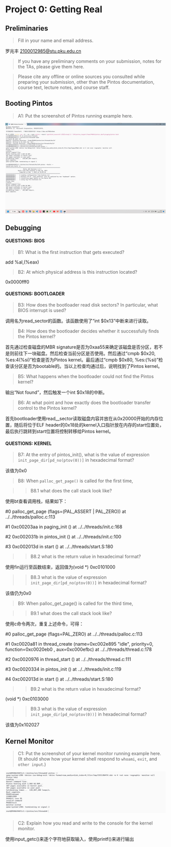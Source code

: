 # Project 0: Getting Real

## Preliminaries

>Fill in your name and email address.

罗兆丰 <2100012985@stu.pku.edu.cn>

>If you have any preliminary comments on your submission, notes for the TAs, please give them here.



>Please cite any offline or online sources you consulted while preparing your submission, other than the Pintos documentation, course text, lecture notes, and course staff.



## Booting Pintos

>A1: Put the screenshot of Pintos running example here.

![boot](boot.png)

## Debugging

#### QUESTIONS: BIOS 

>B1: What is the first instruction that gets executed?

add    %al,(%eax)

>B2: At which physical address is this instruction located?

0x0000fff0


#### QUESTIONS: BOOTLOADER

>B3: How does the bootloader read disk sectors? In particular, what BIOS interrupt is used?

调用名为read_sector的函数。该函数使用了“int $0x13”中断来进行读取。

>B4: How does the bootloader decides whether it successfully finds the Pintos kernel?

首先通过检查磁盘的MBR signature是否为0xaa55来确定该磁盘是否分区，若不是则前往下一块磁盘。然后检查当前分区是否使用。然后通过“cmpb $0x20, %es:4(%si)”检查是否为Pintos kernel。最后通过“cmpb $0x80, %es:(%si)”检查该分区是否为bootable的。当以上检查均通过后，说明找到了Pintos kernel。

>B5: What happens when the bootloader could not find the Pintos kernel?

输出“Not found”，然后触发一个int $0x18的中断。

>B6: At what point and how exactly does the bootloader transfer control to the Pintos kernel?
 
首先bootloader使用read__sector读取磁盘内容并放在从0x20000开始的内存位置，随后将位于ELF header的0x18处的kernel入口指针放在内存的start位置处，最后执行跳转到start位置将控制转移给Pintos kernel。

#### QUESTIONS: KERNEL

>B7: At the entry of pintos_init(), what is the value of expression `init_page_dir[pd_no(ptov(0))]` in hexadecimal format?

该值为0x0

>B8: When `palloc_get_page()` is called for the first time,

>> B8.1 what does the call stack look like?
>>
 使用bt查看调用栈，结果如下：

#0  palloc_get_page (flags=(PAL_ASSERT | PAL_ZERO)) at ../../threads/palloc.c:113

#1  0xc00203aa in paging_init () at ../../threads/init.c:168

#2  0xc002031b in pintos_init () at ../../threads/init.c:100

#3  0xc002013d in start () at ../../threads/start.S:180

>> B8.2 what is the return value in hexadecimal format?
>>
使用fin运行至函数结束，返回值为(void *) 0xc0101000

>> B8.3 what is the value of expression `init_page_dir[pd_no(ptov(0))]` in hexadecimal format?
>>
该值仍为0x0


>B9: When palloc_get_page() is called for the third time,

>> B9.1 what does the call stack look like?
>>
使用c命令两次，重复上述命令，可得：

#0  palloc_get_page (flags=PAL_ZERO) at ../../threads/palloc.c:113

#1  0xc0020a81 in thread_create (name=0xc002e895 "idle", priority=0, function=0xc0020eb0 <idle>, aux=0xc000efbc) at ../../threads/thread.c:178

#2  0xc0020976 in thread_start () at ../../threads/thread.c:111

#3  0xc0020334 in pintos_init () at ../../threads/init.c:119

#4  0xc002013d in start () at ../../threads/start.S:180
>> B9.2 what is the return value in hexadecimal format?
>>
(void *) 0xc0103000

>> B9.3 what is the value of expression `init_page_dir[pd_no(ptov(0))]` in hexadecimal format?
>>
该值为0x102027



## Kernel Monitor

>C1: Put the screenshot of your kernel monitor running example here. (It should show how your kernel shell respond to `whoami`, `exit`, and `other input`.)

![monitor](monitor.png)
#### 

>C2: Explain how you read and write to the console for the kernel monitor.

使用input_getc()来逐个字符地获取输入，使用printf()来进行输出
